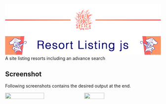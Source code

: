 ![header](https://github.com/Mozilla-Campus-Club-IIT/resort-listing-js/blob/master/file/hacktoberfesth1.jpg)
![title](https://github.com/Mozilla-Campus-Club-IIT/resort-listing-js/blob/master/file/Collection6.jpg)
A site listing resorts including an advance search

## Screenshot

Following screenshots contains the desired output at the end. 

<img src="Screenshots/MainPage.PNG?raw=true" width = "50%" height = "50%"> <img src="Screenshots/Slideshow.PNG?raw=true" width = "36%" height = "36%">

